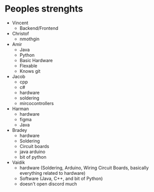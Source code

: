 # Peoples strenghts

- Vincent
  - Backend/Frontend
- Christof
  - nmothgin
- Amir
  - Java
  - Python
  - Basic Hardware
  - Flexable
  - Knows git
- Jacob
  - cpp
  - c#
  - hardware
  - soldering
  - mircocontrollers
- Harman
  - hardware
  - figma
  - Java
- Bradey
  - hardware
  - Soldering
  - Circuit boards
  - java arduino
  - bit of python
- Vaidik
  - hardware (Soldering, Arduino, Wiring Circuit Boards, basically everything related to hardware)
  - Software (Java, C++, and  bit of Python)
  - doesn't open discord much
